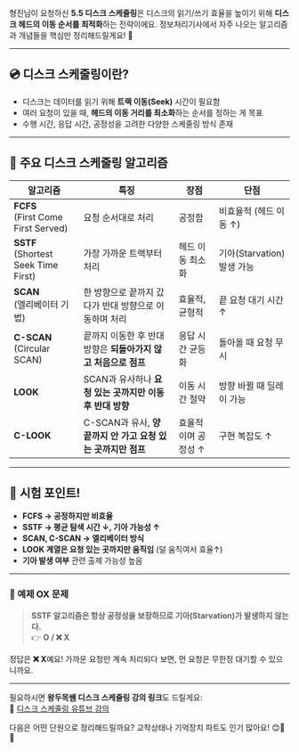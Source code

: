 형진님이 요청하신 **5.5 디스크 스케줄링**은 디스크의 읽기/쓰기 효율을 높이기 위해 **디스크 헤드의 이동 순서를 최적화**하는 전략이에요. 정보처리기사에서 자주 나오는 알고리즘과 개념들을 핵심만 정리해드릴게요! 🎯

---

## 💿 디스크 스케줄링이란?

- 디스크는 데이터를 읽기 위해 **트랙 이동(Seek)** 시간이 필요함
- 여러 요청이 있을 때, **헤드의 이동 거리를 최소화**하는 순서를 정하는 게 목표
- 수행 시간, 응답 시간, 공정성을 고려한 다양한 스케줄링 방식 존재

---

## 🚀 주요 디스크 스케줄링 알고리즘

| 알고리즘 | 특징 | 장점 | 단점 |
|----------|------|------|------|
| **FCFS**<br>(First Come First Served) | 요청 순서대로 처리 | 공정함 | 비효율적 (헤드 이동 ↑) |
| **SSTF**<br>(Shortest Seek Time First) | 가장 가까운 트랙부터 처리 | 헤드 이동 최소화 | 기아(Starvation) 발생 가능 |
| **SCAN**<br>(엘리베이터 기법) | 한 방향으로 끝까지 갔다가 반대 방향으로 이동하며 처리 | 효율적, 균형적 | 끝 요청 대기 시간 ↑ |
| **C-SCAN**<br>(Circular SCAN) | 끝까지 이동한 후 반대 방향은 **되돌아가지 않고 처음으로 점프** | 응답 시간 균등화 | 돌아올 때 요청 무시 |
| **LOOK** | SCAN과 유사하나 **요청 있는 곳까지만 이동 후 반대 방향** | 이동 시간 절약 | 방향 바뀔 때 딜레이 가능 |
| **C-LOOK** | C-SCAN과 유사, **양 끝까지 안 가고 요청 있는 곳까지만 점프** | 효율적이며 공정성 ↑ | 구현 복잡도 ↑ |

---

## 🧠 시험 포인트!

- **FCFS → 공정하지만 비효율**
- **SSTF → 평균 탐색 시간 ↓, 기아 가능성 ↑**
- **SCAN, C-SCAN → 엘리베이터 방식**
- **LOOK 계열은 요청 있는 곳까지만 움직임** (덜 움직여서 효율↑)
- **기아 발생 여부** 관련 출제 가능성 높음

---

### 🎯 예제 OX 문제

> **SSTF 알고리즘은 항상 공정성을 보장하므로 기아(Starvation)가 발생하지 않는다.**  
> 👉 **O / ❌ X**

정답은 **❌ X**예요! 가까운 요청만 계속 처리되다 보면, 먼 요청은 무한정 대기할 수 있으니까요.

---

필요하시면 **왕두목쌤 디스크 스케줄링 강의 링크**도 드릴게요:  
🔗 [디스크 스케줄링 유튜브 강의](https://www.youtube.com/watch?v=UPWj9rAtGaM&list=PL6i7rGeEmTvpH4LPx_9O1Q88tDtAdbOko&index=91)

다음은 어떤 단원으로 정리해드릴까요? 교착상태나 기억장치 파트도 인기 많아요! 😊📘💪